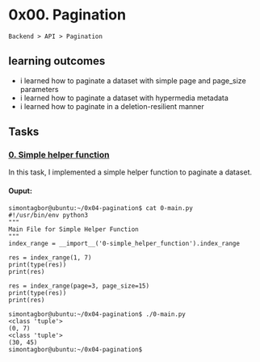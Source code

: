 # 0x00. Pagination
`Backend > API > Pagination`

## learning outcomes
- i learned how to paginate a dataset with simple page and page_size parameters
- i learned how to paginate a dataset with hypermedia metadata
- i learned how to paginate in a deletion-resilient manner

## Tasks
### [0. Simple helper function](./0-simple_helper_function.py)
In this task, I implemented a simple helper function to paginate a dataset.

#### Ouput:
```
simontagbor@ubuntu:~/0x04-pagination$ cat 0-main.py
#!/usr/bin/env python3
"""
Main File for Simple Helper Function
"""
index_range = __import__('0-simple_helper_function').index_range

res = index_range(1, 7)
print(type(res))
print(res)

res = index_range(page=3, page_size=15)
print(type(res))
print(res)

simontagbor@ubuntu:~/0x04-pagination$ ./0-main.py
<class 'tuple'>
(0, 7)
<class 'tuple'>
(30, 45)
simontagbor@ubuntu:~/0x04-pagination$
```
